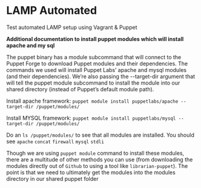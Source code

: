 LAMP Automated
================

Test automated LAMP setup using Vagrant &amp; Puppet

**Additional documentation to install puppet modules which will install apache and my sql**

The puppet binary has a module subcommand that will connect to the Puppet Forge to download Puppet modules and their dependencies. The commands we used will install Puppet Labs’ apache and mysql modules (and their dependencies). We’re also passing the --target-dir argument that will tell the puppet module subcommand to install the module into our shared directory (instead of Puppet’s default module path).

Install apache framework:
```puppet module install puppetlabs/apache --target-dir /puppet/modules/```


Install MYSQL framework:
```puppet module install puppetlabs/mysql --target-dir /puppet/modules/```

Do an `ls /puppet/modules/` to see that all modules are installed. You should see `apache`  `concat`  `firewall`  `mysql`  `stdli`


Though we are using `puppet module` command to install these modules, there are a multitude of other methods you can use (from downloading the modules directly out of `Github` to using a tool like `librarian-puppet`). The point is that we need to ultimately get the modules into the modules directory in our shared puppet folder
